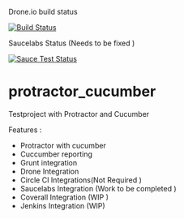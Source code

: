 Drone.io build status 

[![Build Status](https://drone.io/github.com/akash1233/protractor_cucumber/status.png)](https://drone.io/github.com/akash1233/protractor_cucumber/latest)


Saucelabs Status (Needs to be fixed ) 

[![Sauce Test Status](https://saucelabs.com/buildstatus/dharmendrasingh)](https://saucelabs.com/u/dharmendrasingh)


# protractor_cucumber
Testproject with Protractor and Cucumber

Features :

- Protractor with cucumber 
- Cuccumber reporting 
- Grunt integration 
- Drone Integration 
- Circle CI Integrations(Not Required )
- Saucelabs Integration (Work to be  completed )
- Coverall Integration (WIP )
- Jenkins Integration (WIP)
